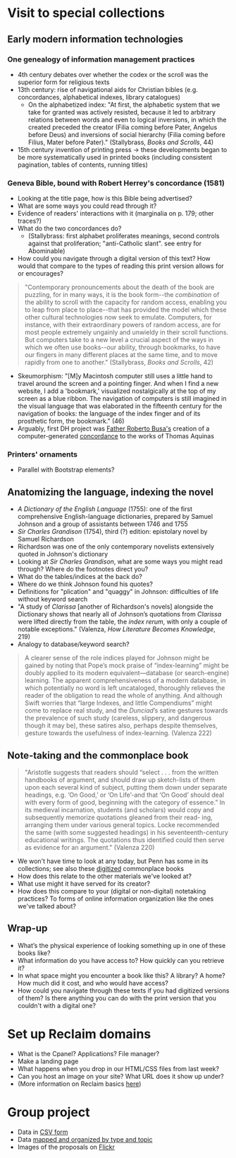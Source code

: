 # Visit to special collections

## Early modern information technologies

### One genealogy of information management practices

+ 4th century debates over whether the codex or the scroll was the superior form for religious texts
+ 13th century: rise of navigational aids for Christian bibles (e.g. concordances, alphabetical indexes, library catalogues)
  + On the alphabetized index: "At first, the alphabetic system that we take for granted was actively resisted, because it led to arbitrary relations between words and even to logical inversions, in which the created preceded the creator (Filia coming before Pater, Angelus before Deus) and inversions of social hierarchy (Filia coming before Filius, Mater before Pater)." (Stallybrass, *Books and Scrolls*, 44)
+ 15th century invention of printing press -> these developments began to be more systematically used in printed books (including consistent pagination, tables of contents, running titles)

### Geneva Bible, bound with Robert Herrey's concordance (1581)

+ Looking at the title page, how is this Bible being advertised?
+ What are some ways you could read through it?
+ Evidence of readers' interactions with it (marginalia on p. 179; other traces?)
+ What do the two concordances do?
  + (Stallybrass: first alphabet proliferates meanings, second controls against that proliferation; "anti-Catholic slant". see entry for Abominable)
+ How could you navigate through a digital version of this text? How would that compare to the types of reading this print version allows for or encourages?

> "Contemporary pronouncements about the death of the book are puzzling, for in many ways, it is the book form--the *combination* of the ability to scroll with the capacity for random access, enabling you to leap from place to place--that has provided the model which these other cultural technologies now seek to emulate. Computers, for instance, with their extraordinary powers of random access, are for most people extremely ungainly and unwieldy in their scroll functions. But computers take to a new level a crucial aspect of the ways in which we often use books--our ability, through bookmarks, to have our fingers in many different places at the same time, and to move rapidly from one to another." (Stallybrass, *Books and Scrolls*, 42)

+ Skeumorphism: "[M]y Macintosh computer still uses a little hand to travel around the screen and a pointing finger. And when I find a new website, I add a 'bookmark,' visualized nostalgically at the top of my screen as a blue ribbon. The navigation of computers is still imagined in the visual language that was elaborated in the fifteenth century for the navigation of books: the language of the index finger and of its prosthetic form, the bookmark." (46)
+ Arguably, first DH project was [Father Roberto Busa's](http://stephenramsay.us/2011/08/11/father-roberto-busa/) creation of a computer-generated [concordance](http://www.corpusthomisticum.org/it/index.age) to the works of Thomas Aquinas

### Printers' ornaments

+ Parallel with Bootstrap elements?

## Anatomizing the language, indexing the novel

+ *A Dictionary of the English Language* (1755): one of the first comprehensive English-language dictionaries, prepared by Samuel Johnson and a group of assistants between 1746 and 1755
+ *Sir Charles Grandison* (1754), third (?) edition: epistolary novel by Samuel Richardson
+ Richardson was one of the only contemporary novelists extensively quoted in Johnson's dictionary
+ Looking at *Sir Charles Grandison*, what are some ways you might read through? Where do the footnotes direct you?
+ What do the tables/indices at the back do?
+ Where do we think Johnson found his quotes?
+ Definitions for "plication" and "quaggy" in Johnson: difficulties of life without keyword search
+ "A study of *Clarissa* [another of Richardson's novels] alongside the Dictionary shows that nearly all of Johnson’s quotations from *Clarissa* were lifted directly from the table, the *index rerum*, with only a couple of notable exceptions." (Valenza, *How Literature Becomes Knowledge*, 219)
+ Analogy to database/keyword search?

> A clearer sense of the role indices played for Johnson might be gained by noting that Pope’s mock praise of “index-learning” might be doubly applied to its modern equivalent—database (or search-engine) learning. The apparent comprehensiveness of a modern database, in which potentially no word is left uncataloged, thoroughly relieves the reader of the obligation to read the whole of anything. And although Swift worries that “large Indexes, and little Compendiums” might come to replace real study, and the *Dunciad*’s satire gestures towards the prevalence of such study (careless, slippery, and dangerous though it may be), these satires also, perhaps despite themselves, gesture towards the usefulness of index-learning. (Valenza 222)

## Note-taking and the commonplace book

> "Aristotle suggests that readers should “select . . . from the written handbooks of argument, and should draw up sketch-lists of them upon each several kind of subject, putting them down under separate headings, e.g. ‘On Good,’ or ‘On Life’-and that ‘On Good’ should deal with every form of good, beginning with the category of essence.” In its medieval incarnation, students (and scholars) would copy and subsequently memorize quotations gleaned from their read- ing, arranging them under various general topics. Locke recommended the same (with some suggested headings) in his seventeenth-century educational writings. The quotations thus identified could then serve as evidence for an argument." (Valenza 220)

+ We won't have time to look at any today, but Penn has some in its collections; see also these [digitized](http://ocp.hul.harvard.edu/reading/commonplace.html) commonplace books
+ How does this relate to the other materials we've looked at?
+ What use might it have served for its creator?
+ How does this compare to your (digital or non-digital) notetaking practices? To forms of online information organization like the ones we've talked about?

## Wrap-up

+ What’s the physical experience of looking something up in one of these books like?
+ What information do you have access to? How quickly can you retrieve it?
+ In what space might you encounter a book like this? A library? A home? How much did it cost, and who would have access?
+ How could you navigate through these texts if you had digitized versions of them?
Is there anything you can do with the print version that you couldn't with a digital one?

# Set up Reclaim domains

+ What is the Cpanel? Applications? File manager?
+ Make a landing page
+ What happens when you drop in our HTML/CSS files from last week?
+ Can you host an image on your site? What URL does it show up under?
+ (More information on Reclaim basics [here](https://community.reclaimhosting.com/t/understanding-folder-structures-in-cpanel/295))

# Group project

+ Data in [CSV form](https://github.com/HCDigitalScholarship/Monument-Lab/blob/master/monument_lab_master.csv)
+ Data [mapped and organized by type and topic](http://www.monumentlab.com/research/)
+ Images of the proposals on [Flickr](https://www.flickr.com/photos/132387453@N08/albums/72157652636709478/with/17860011161/)
